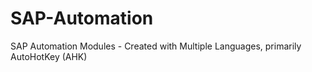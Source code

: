 # SAP-Automation
SAP Automation Modules - Created with Multiple Languages, primarily AutoHotKey (AHK)
